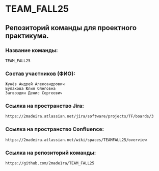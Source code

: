 # TEAM_FALL25
## Репозиторий команды для проектного практикума.


### Название команды:
    TEAM_FALL25

### Состав участников (ФИО):
    Жунёв Андрей Александрович
    Булахова Юлия Олеговна
    Загвоздин Денис Сергеевич


### Ссылка на пространство Jira:
    https://2madeira.atlassian.net/jira/software/projects/TF/boards/3
### Ссылка на пространство Confluence:
    https://2madeira.atlassian.net/wiki/spaces/TEAMFALL25/overview
### Ссылка на репозиторий команды:
    https://github.com/2made1ra/TEAM_FALL25
